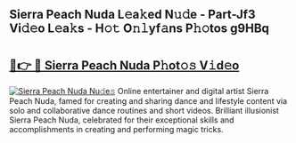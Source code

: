 ## Sierra Peach Nuda L𝚎a𝚔ed N𝚞𝚍e - Part-Jf3 Vi𝚍𝚎o L𝚎a𝚔s - H𝚘𝚝 O𝚗𝚕yf𝚊ns P𝚑𝚘tos g9HBq

# <h2><a href="http://kf89431.oniu.top/?m=Sierra+Peach+Nuda">🔗👉 🔴 Sierra Peach Nuda P𝚑ot𝚘𝚜 V𝚒d𝚎o</a></h2>

[![Sierra Peach Nuda Nu𝚍e𝚜](https://i.imgur.com/0qMVB7G.gif)](http://kf89431.oniu.top/?m=Sierra+Peach+Nuda)
Online entertainer and digital artist Sierra Peach Nuda, famed for creating and sharing dance and lifestyle content via solo and collaborative dance routines and short videos. Brilliant illusionist Sierra Peach Nuda, celebrated for their exceptional skills and accomplishments in creating and performing magic tricks.  
